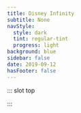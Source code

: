 ```yaml
---
title: Disney Infinity
subtitle: None
navStyle:
  style: dark
  tint: regular-tint
  progress: light
background: blue
sidebar: false
date: 2019-09-12
hasFooter: false
---
```


::: slot top

:::

<Loader current="infinity"/>

<Content-ImageFrames-SquareImagesRow padding="is-small"  :images="[
{ url:'/images/makielab/figure-comp.jpg', alt:'Exploring character features', caption:'Square image caption 1', slot:'slot1', iframe:false },
{ url:'/images/makielab/equipment.jpg', alt:'Exploring equipment', caption:'Square image caption 2', slot:'slot2', iframe:false },
{ url:'/images/makielab/printed-figures.jpg', alt:'Printed example figures', caption:'Square image caption 3', slot:'slot3', iframe:false },
]">

<template slot="content">

<h2> Disney Infinite Me </h2>
<p class="rag-3">
I worked closely with the team at Disney to envision how Makies tech could be applied to Disney Infinity. Our approach involved a parameterised base figure, similar to the Makies doll head, with customisable variables like height, build, face, pose, clothing and accessories. We had a working prototype of the concept.
</p>

</template>

<template slot="slot1">

I sketched to explore which variables were most important for creating diverse characters

</template>

<template slot="slot2">

Costumes and equipment from various Disney IPs can be mixed and matched

</template>

<template slot="slot3">

I created several prototypes to demonstrate the concept and explore manufacturing solutions

</template>
</Content-ImageFrames-SquareImagesRow>

